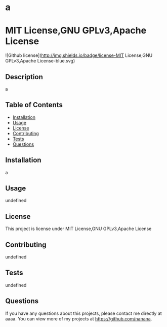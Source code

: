 
  # a

  # MIT License,GNU GPLv3,Apache License
  ![Github license](http://img.shields.io/badge/license-MIT License,GNU GPLv3,Apache License-blue.svg)
  
  ## Description 
  a
  ## Table of Contents
  * [Installation](#installation)
  * [Usage](#usage)
  * [License](#license)
  * [Contributing](#contributing)
  * [Tests](#tests)
  * [Questions](#questions)
  
  ## Installation 
  a
  ## Usage 
  undefined
  ## License 
  This project is license under MIT License,GNU GPLv3,Apache License
  ## Contributing 
  undefined
  ## Tests
  undefined
  ## Questions
  If you have any questions about this projects, please contact me directly at aaaa. You can view more of my projects at https://github.com/nanana.
